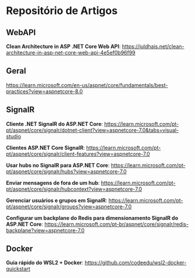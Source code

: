   # Repositório de Artigos

  ## WebAPI
  **Clean Architecture in ASP .NET Core Web API**: https://juldhais.net/clean-architecture-in-asp-net-core-web-api-4e5ef0b96f99

  ## Geral
  https://learn.microsoft.com/en-us/aspnet/core/fundamentals/best-practices?view=aspnetcore-8.0

  ## SignalR
  **Cliente .NET SignalR do ASP.NET Core**: https://learn.microsoft.com/pt-pt/aspnet/core/signalr/dotnet-client?view=aspnetcore-7.0&tabs=visual-studio
  
  **Clientes ASP.NET Core SignalR**: https://learn.microsoft.com/pt-pt/aspnet/core/signalr/client-features?view=aspnetcore-7.0
  
  **Usar hubs no SignalR para ASP.NET Core**: https://learn.microsoft.com/pt-pt/aspnet/core/signalr/hubs?view=aspnetcore-7.0
  
  **Enviar mensagens de fora de um hub**: https://learn.microsoft.com/pt-pt/aspnet/core/signalr/hubcontext?view=aspnetcore-7.0
  
  **Gerenciar usuários e grupos em SignalR**: https://learn.microsoft.com/pt-pt/aspnet/core/signalr/groups?view=aspnetcore-7.0
  
  **Configurar um backplane do Redis para dimensionamento SignalR do ASP.NET Core**: https://learn.microsoft.com/pt-br/aspnet/core/signalr/redis-backplane?view=aspnetcore-7.0
  
  ## Docker
  **Guia rápido do WSL2 + Docker**: https://github.com/codeedu/wsl2-docker-quickstart
